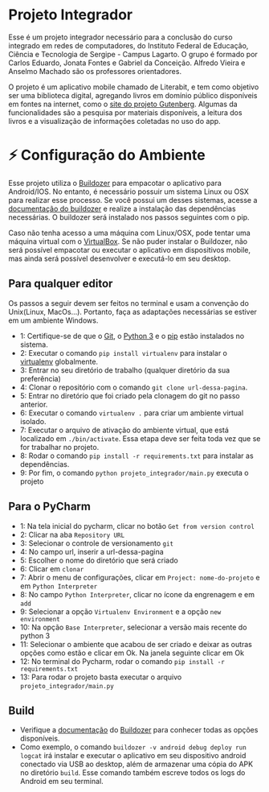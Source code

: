 # Projeto Integrador

Esse é um projeto integrador necessário para a conclusão do curso integrado em redes de computadores, do Instituto Federal de Educação, Ciência e Tecnologia de Sergipe - Campus Lagarto. O grupo é formado por Carlos Eduardo, Jonata Fontes e Gabriel da Conceição. Alfredo Vieira e Anselmo Machado são os professores orientadores.

O projeto é um aplicativo mobile chamado de Literabit, e tem como objetivo ser uma biblioteca digital, agregando livros em domínio público disponíveis em fontes na internet, como o [site do projeto Gutenberg](https://www.gutenberg.org/). Algumas da funcionalidades são a pesquisa por materiais disponíveis, a leitura dos livros e a visualização de informações coletadas no uso do app.

# ⚡️ Configuração do Ambiente

Esse projeto utiliza o [Buildozer](https://github.com/kivy/buildozer) para empacotar o aplicativo para Android/IOS. No entanto, é necessário possuir um sistema Linux ou OSX para realizar esse processo. Se você possui um desses sistemas, acesse a [documentação do buildozer](https://buildozer.readthedocs.io/) e realize a instalação das dependências necessárias. O buildozer será instalado nos passos seguintes com o pip. 

Caso não tenha acesso a uma máquina com Linux/OSX, pode tentar uma máquina virtual com o [VirtualBox](https://www.virtualbox.org/). Se não puder instalar o Buildozer, não será possível empacotar ou executar o aplicativo em dispositivos mobile, mas ainda será possível desenvolver e executá-lo em seu desktop.

## Para qualquer editor

Os passos a seguir devem ser feitos no terminal e usam a convenção do Unix(Linux, MacOs...). Portanto, faça as adaptações necessárias se estiver em um ambiente Windows.

  - 1: Certifique-se de que o [Git](https://git-scm.com/downloads), o [Python 3](https://www.python.org/downloads/) e o [pip](https://pip.pypa.io/en/stable/installing/) estão instalados no sistema.
  - 2: Executar o comando `pip install virtualenv` para instalar o [virtualenv](https://pypi.org/project/virtualenv/) globalmente.
  - 3: Entrar no seu diretório de trabalho (qualquer diretório da sua preferência)
  - 4: Clonar o repositório com o comando `git clone url-dessa-pagina`.
  - 5: Entrar no diretório que foi criado pela clonagem do git no passo anterior.
  - 6: Executar o comando `virtualenv .` para criar um ambiente virtual isolado.
  - 7: Executar o arquivo de ativação do ambiente virtual, que está localizado em `./bin/activate`. Essa etapa deve ser feita toda vez que se for trabalhar no projeto.
  - 8: Rodar o comando `pip install -r requirements.txt` para instalar as dependências.
  - 9: Por fim, o comando `python projeto_integrador/main.py` executa o projeto

## Para o PyCharm

  - 1: Na tela inicial do pycharm, clicar no botão `Get from version control`
  - 2: Clicar na aba `Repository URL`
  - 3: Selecionar o controle de versionamento `git`
  - 4: No campo url, inserir a url-dessa-pagina
  - 5: Escolher o nome do diretório que será criado
  - 6: Clicar em `clonar`
  - 7: Abrir o menu de configurações, clicar em `Project: nome-do-projeto` e em `Python Interpreter`
  - 8: No campo `Python Interpreter`, clicar no ícone da engrenagem e em `add`
  - 9: Selecionar a opção `Virtualenv Environment` e a opção `new environment`
  - 10: Na opção `Base Interpreter`, selecionar a versão mais recente do python 3
  - 11: Selecionar o ambiente que acabou de ser criado e deixar as outras opções como estão e clicar em Ok. Na janela seguinte clicar em Ok
  - 12: No terminal do Pycharm, rodar o comando `pip install -r requirements.txt`
  - 13: Para rodar o projeto basta executar o arquivo `projeto_integrador/main.py`

## Build

  - Verifique a [documentação](https://buildozer.readthedocs.io/) do [Buildozer](https://github.com/kivy/buildozer) para conhecer todas as opções disponíveis.
  - Como exemplo, o comando `buildozer -v android debug deploy run logcat` irá instalar e executar o aplicativo em seu dispositivo android conectado via USB ao desktop, além de armazenar uma cópia do APK no diretório `build`. Esse comando também escreve todos os logs do Android em seu terminal.
